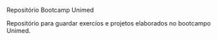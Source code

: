 Repositório Bootcamp Unimed

Repositório para guardar exercíos e projetos elaborados no bootcampo Unimed.

